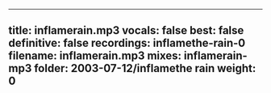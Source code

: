 
---
title: inflamerain.mp3
vocals: false
best: false
definitive: false
recordings: inflamethe-rain-0
filename: inflamerain.mp3
mixes: inflamerain-mp3
folder: 2003-07-12/inflamethe rain
weight: 0
---
